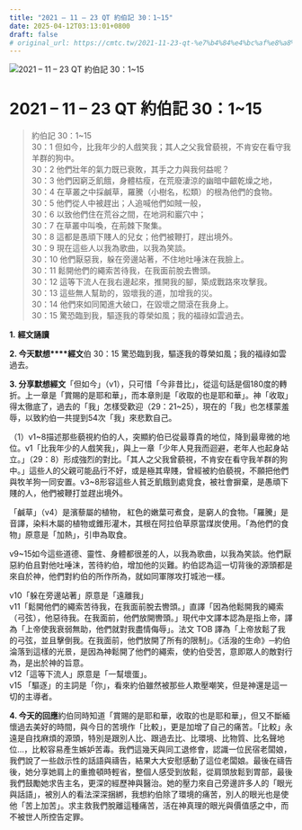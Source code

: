 ```yaml
---
title: "2021 – 11 – 23 QT 約伯記 30：1~15"
date: 2025-04-12T03:13:01+0800
draft: false
# original_url: https://cmtc.tw/2021-11-23-qt-%e7%b4%84%e4%bc%af%e8%a8%98-30%ef%bc%9a115
---
```


![2021 – 11 – 23 QT 約伯記 30：1\~15](/images/qt.jpg   "2021 – 11 – 23 QT 約伯記 30：1\~15")

# 2021 – 11 – 23 QT 約伯記 30：1\~15

> 約伯記 30：1\~15  
> 30：1 但如今，比我年少的人戲笑我；其人之父我曾藐視，不肯安在看守我羊群的狗中。  
> 30：2 他們壯年的氣力既已衰敗，其手之力與我何益呢？  
> 30：3 他們因窮乏飢餓，身體枯瘦，在荒廢淒涼的幽暗中齦乾燥之地，  
> 30：4 在草叢之中採鹹草，羅騰（小樹名，松類）的根為他們的食物。  
> 30：5 他們從人中被趕出；人追喊他們如賊一般，  
> 30：6 以致他們住在荒谷之間，在地洞和巖穴中；  
> 30：7 在草叢中叫喚，在荊棘下聚集。  
> 30：8 這都是愚頑下賤人的兒女；他們被鞭打，趕出境外。  
> 30：9 現在這些人以我為歌曲，以我為笑談。  
> 30：10 他們厭惡我，躲在旁邊站著，不住地吐唾沫在我臉上。  
> 30：11 鬆開他們的繩索苦待我，在我面前脫去轡頭。  
> 30：12 這等下流人在我右邊起來，推開我的腳，築成戰路來攻擊我。  
> 30：13 這些無人幫助的，毀壞我的道，加增我的災。  
> 30：14 他們來如同闖進大破口，在毀壞之間滾在我身上。  
> 30：15 驚恐臨到我，驅逐我的尊榮如風；我的福祿如雲過去。

**1.** **經文誦讀**

**2. 今天默想****經文**伯 30：15 驚恐臨到我，驅逐我的尊榮如風；我的福祿如雲過去。

**3. 分享默想經文**「但如今」（v1），只可惜「今非昔比」，從這句話是個180度的轉折。上一章是「賞賜的是耶和華」，而本章則是「收取的也是耶和華」。神「收取」得太徹底了，過去的「我」怎樣受歡迎（29：21\~25），現在的「我」也怎樣蒙羞辱，以致約伯一共提到54次「我」來悲歎自己。

（1）v1\~8描述那些藐視約伯的人，突顯約伯已從最尊貴的地位，降到最卑微的地位。v1「比我年少的人戲笑我」，與上一章「少年人見我而迴避，老年人也起身站立。」（29：8）形成強烈的對比。「其人之父我曾藐視，不肯安在看守我羊群的狗中。」這些人的父親可能品行不好，或是極其卑賤，曾經被約伯藐視，不願把他們與牧羊狗一同安置。v3\~8形容這些人貧乏飢餓到處覓食，被社會摒棄，是愚頑下賤的人，他們被鞭打並趕出境外。

「鹹草」（v4）是濱藜屬的植物， 紅色的嫩葉可煮食，是窮人的食物。「羅騰」是音譯，染料木屬的植物或錐形灌木，其根在阿拉伯草原當煤炭使用。「為他們的食物」原意是「加熱」，引申為取食。

v9\~15如今這些道德、靈性、身體都很差的人，以我為歌曲，以我為笑談。他們厭惡約伯且對他吐唾沫，苦待約伯，增加他的災難。約伯認為這一切背後的源頭都是來自於神，他們對約伯的所作所為，就如同軍隊攻打城池一樣。

v10「躲在旁邊站著」原意是「遠離我」  
v11「鬆開他們的繩索苦待我，在我面前脫去轡頭。」直譯「因為他鬆開我的繩索（弓弦），他惡待我。在我面前，他們放開轡頭。」現代中文譯本認為是指上帝，譯為「上帝使我衰弱無助，他們就對我盡情侮辱」。法文 TOB 譯為「上帝放鬆了我的弓弦，並且擊倒我。在我面前，他們放開了所有的限制」。《活潑的生命》─約伯淪落到這樣的光景，是因為神鬆開了他們的繩索，使約伯受苦，意即眾人的敵對行為，是出於神的旨意。  
v12「這等下流人」原意是「一幫壞蛋」。  
v15 「驅逐」的主詞是「你」，看來約伯雖然被那些人欺壓嘲笑，但是神還是這一切的主導者。

**4. 今天的回應**約伯同時知道「賞賜的是耶和華，收取的也是耶和華」，但又不斷緬懷過去美好的時間，與今日的苦境作「比較」，更是加增了自己的痛苦。「比較」永遠是自找麻煩的源頭，特別是跟別人比、跟過去比、比環境、比物質、比名聲地位…，比較容易產生嫉妒苦毒。我們這幾天與同工退修會，認識一位民宿老闆娘，我們說了一些啟示性的話語與禱告，結果大大安慰感動了這位老闆娘。最後在禱告後，她分享她肩上的重擔頓時輕省，整個人感受到放鬆，從肩頭放鬆到胃部，最後我們鼓勵她求告主名，更深的經歷神與醫治。她的壓力來自己旁邊許多人的「眼光與話語」，被別人的看法深深捆綁，我想約伯除了環境的痛苦，別人的眼光也是使他「苦上加苦」。求主救我們脫離這種痛苦，活在神真理的眼光與價值感之中，而不被世人所控告定罪。